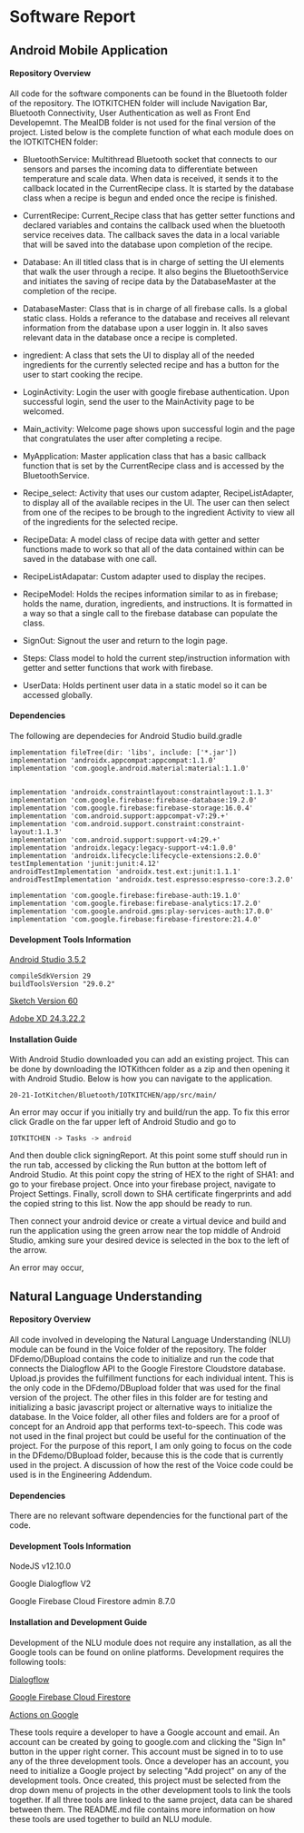 # Software Report

## Android Mobile Application
#### Repository Overview
All code for the software components can be found in the Bluetooth folder of the repository. The IOTKITCHEN folder will include Navigation Bar, Bluetooth Connectivity, User Authentication as well as Front End Developemnt. The MealDB folder is not used for the final version of the project. 
Listed below is the complete function of what each module does on the IOTKITCHEN folder:

 * BluetoothService: Multithread Bluetooth socket that connects to our sensors and parses the incoming data to differentiate between temperature and scale data.  When data is received, it sends it to the callback located in the CurrentRecipe class.  It is started by the database class when a recipe is begun and ended once the recipe is finished.
    
 * CurrentRecipe: Current_Recipe class that has getter setter functions and declared variables and contains the callback used when the bluetooth service receives data.  The callback saves the data in a local variable that will be saved into the database upon completion of the recipe.
    
  * Database: An ill titled class that is in charge of setting the UI elements that walk the user through a recipe.  It also begins the BluetoothService and initiates the saving of recipe data by the DatabaseMaster at the completion of the recipe.
    
 * DatabaseMaster: Class that is in charge of all firebase calls.  Is a global static class.  Holds a referance to the database and receives all relevant information from the database upon a user loggin in.  It also saves relevant data in the database once a recipe is completed.

 * ingredient: A class that sets the UI to display all of the needed ingredients for the currently selected recipe and has a button for the user to start cooking the recipe.
    
 * LoginActivity: Login the user with google firebase authentication.  Upon successful login, send the user to the MainActivity page to be welcomed.
    
 * Main_activity: Welcome page shows upon successful login and the page that congratulates the user after completing a recipe.
    
 * MyApplication: Master application class that has a basic callback function that is set by the CurrentRecipe class and is accessed by the BluetoothService.
 
 * Recipe_select: Activity that uses our custom adapter, RecipeListAdapter, to display all of the available recipes in the UI.  The user can then select from one of the recipes to be brough to the ingredient Activity to view all of the ingredients for the selected recipe.

 * RecipeData: A model class of recipe data with getter and setter functions made to work so that all of the data contained within can be saved in the database with one call.
    
 * RecipeListAdapatar: Custom adapter used to display the recipes.

 * RecipeModel: Holds the recipes information similar to as in firebase; holds the name, duration, ingredients, and instructions.  It is formatted in a way so that a single call to the firebase database can populate the class.
    
 *  SignOut: Signout the user and return to the login page.
   
 *  Steps: Class model to hold the current step/instruction information with getter and setter functions that work with firebase.
    
 *  UserData: Holds pertinent user data in a static model so it can be accessed globally.


#### Dependencies
The following are dependecies for Android Studio build.gradle

    implementation fileTree(dir: 'libs', include: ['*.jar'])
    implementation 'androidx.appcompat:appcompat:1.1.0'
    implementation 'com.google.android.material:material:1.1.0'


    implementation 'androidx.constraintlayout:constraintlayout:1.1.3'
    implementation 'com.google.firebase:firebase-database:19.2.0'
    implementation 'com.google.firebase:firebase-storage:16.0.4'
    implementation 'com.android.support:appcompat-v7:29.+'
    implementation 'com.android.support.constraint:constraint-layout:1.1.3'
    implementation 'com.android.support:support-v4:29.+'
    implementation 'androidx.legacy:legacy-support-v4:1.0.0'
    implementation 'androidx.lifecycle:lifecycle-extensions:2.0.0'
    testImplementation 'junit:junit:4.12'
    androidTestImplementation 'androidx.test.ext:junit:1.1.1'
    androidTestImplementation 'androidx.test.espresso:espresso-core:3.2.0'

    implementation 'com.google.firebase:firebase-auth:19.1.0'
    implementation 'com.google.firebase:firebase-analytics:17.2.0'
    implementation 'com.google.android.gms:play-services-auth:17.0.0'
    implementation 'com.google.firebase:firebase-firestore:21.4.0'

#### Development Tools Information
[Android Studio 3.5.2](https://developer.android.com/studio)
    
    compileSdkVersion 29
    buildToolsVersion "29.0.2"

[Sketch Version 60](https://www.sketch.com/get/)

[Adobe XD 24.3.22.2](https://www.adobe.com/products/xd.html)

#### Installation Guide
With Android Studio downloaded you can add an existing project. This can be done by downloading the IOTKithcen folder as a zip and then opening it with Android Studio. Below is how you can navigate to the application. 

    20-21-IotKitchen/Bluetooth/IOTKITCHEN/app/src/main/

An error may occur if you initially try and build/run the app.  To fix this error click Gradle on the far upper left of Android Studio and go to

    IOTKITCHEN -> Tasks -> android

And then double click signingReport.  At this point some stuff should run in the run tab, accessed by clicking the Run button at the bottom left of Android Studio.  At this point copy the string of HEX to the right of SHA1: and go to your firebase project.  Once into your firebase project, navigate to Project Settings.  Finally, scroll down to SHA certificate fingerprints and add the copied string to this list.  Now the app should be ready to run.

Then connect your android device or create a virtual device and build and run the application using the green arrow near the top middle of Android Studio, amking sure your desired device is selected in the box to the left of the arrow.

An error may occur, 

## Natural Language Understanding
#### Repository Overview
All code involved in developing the Natural Language Understanding (NLU) module can be found in the Voice folder of the repository. The folder DFdemo/DBupload contains the code to initialize and run the code that connects the Dialogflow API to the Google Firestore Cloudstore database. Upload.js provides the fulfillment functions for each individual intent. This is the only code in the DFdemo/DBupload folder that was used for the final version of the project. The other files in this folder are for testing and initializing a basic javascript project or alternative ways to initialize the database. In the Voice folder, all other files and folders are for a proof of concept for an Android app that performs text-to-speech. This code was not used in the final project but could be useful for the continuation of the project. For the purpose of this report, I am only going to focus on the code in the DFdemo/DBupload folder, because this is the code that is currently used in the project. A discussion of how the rest of the Voice code could be used is in the Engineering Addendum. 

#### Dependencies
There are no relevant software dependencies for the functional part of the code.

#### Development Tools Information
NodeJS v12.10.0

Google Dialogflow V2

Google Firebase Cloud Firestore admin 8.7.0

#### Installation and Development Guide
Development of the NLU module does not require any installation, as all the Google tools can be found on online platforms. Development requires the following tools:

[Dialogflow](https://dialogflow.cloud.google.com/)

[Google Firebase Cloud Firestore](https://console.firebase.google.com/)

[Actions on Google](https://console.actions.google.com/)

These tools require a developer to have a Google account and email. An account can be created by going to google.com and clicking the "Sign In" button in the upper right corner. This account must be signed in to to use any of the three development tools. Once a developer has an account, you need to initialize a Google project by selecting "Add project" on any of the development tools. Once created, this project must be selected from the drop down menu of projects in the other development tools to link the tools together. If all three tools are linked to the same project, data can be shared between them. The README.md file contains more information on how these tools are used together to build an NLU module. 
